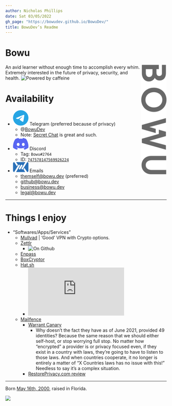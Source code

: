 ```yaml
---
author: Nicholas Phillips
date: Sat 03/05/2022
gh_page: "https://bowudev.github.io/BowuDev/"
title: BowuDev’s Readme
---
```


# Bowu

<img src="./assets/5fb00b39c15d8e892271417d8a55243a.png" align="right" alt="Bowu" width="80">

An avid learner without enough time to accomplish every whim. Extremely
interested in the future of privacy, security, and health. ![Powered by
caffeine](https://forthebadge.com/images/badges/powered-by-coffee.svg "Powered by caffeine")

# Availability

-   ![](./assets/simpleicons.org/Telegram.svg) Telegram (preferred
    because of privacy)
    -   @[BowuDev](https://t.me/BowuDev)
    -   Note: [Secret Chat](https://telegram.org/faq#secret-chats) is
        great and such.
-   ![](./assets/simpleicons.org/Discord.svg) Discord
    -   Tag: `Bowu#2764`
    -   ID:
        [`747578147569926224`](https://discord.id/?prefill=747578147569926224)
-   ![](./assets/mailfence.com/logo-white.svg) Emails
    -   <themself@bowu.dev> (preferred)
    -   <github@bowu.dev>
    -   <business@bowu.dev>
    -   <legal@bowu.dev>

------------------------------------------------------------------------

# Things I enjoy

-   “Softwares/Apps/Services”
    -   [Mullvad](https://mullvad.net/) \| ‘Good’ VPN with Crypto
        options.
    -   [Zettlr](https://github.com/Zettlr/Zettlr)
        -   ![On
            Github](https://img.shields.io/github/license/Zettlr/Zettlr?label=On%20Github&logo=github&style=flat-square "fig:")
    -   [Enpass](https://www.enpass.io/)
    -   [BoxCryptor](https://www.boxcryptor.com/)
    -   [Hat.sh](https://github.com/Zettlr/Zettlr)
        -   ![On
            Github](https://img.shields.io/github/license/sh-dv/hat.sh?label=On%20Github&logo=github&style=flat-square "fig:")
    -   [Mailfence](https://mailfence.com/en/private-email.jsp)
        -   [Warrant
            Canary](https://blog.mailfence.com/transparency-report-and-warrant-canary/)
            -   Why doesn’t the fact they have as of June 2021, provided
                49 identities? Because the same reason that we should
                either self-host, or stop worrying full stop. No matter
                how “encrypted” a provider is or privacy focused even,
                if they exist in a country with laws, they’re going to
                have to listen to those laws. And when countries
                cooperate, it no longer is entirely a matter of “X
                Countries laws has no issue with this!” Needless to say
                it’s a complex situation.
        -   [RestorePrivacy.com
            review](https://restoreprivacy.com/email/reviews/mailfence/)

------------------------------------------------------------------------

Born [May 16th,
2000](https://www.thecalculatorsite.com/age?birthdate=20010516&birthtime=1200),
raised in Florida.

![](https://img.shields.io/github/last-commit/bowudev/bowudev?style=for-the-badge)
